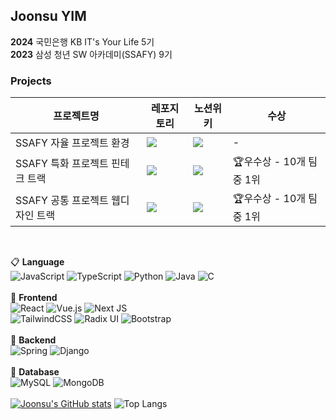 ## Joonsu YIM
**2024** 국민은행 KB IT's Your Life 5기<br>
**2023** 삼성 청년 SW 아카데미(SSAFY) 9기<br>

### Projects
|프로젝트명|레포지토리|노션위키|수상|
|---|---|---|---|
|SSAFY 자율 프로젝트 환경|<a href="https://github.com/We-Eokam/Ea-ra"><img src="https://img.shields.io/badge/어라%20레포지토리-000000?style=flat-square&logo=github&logoColor=white"/></a>|<a href="https://lemonade-log.notion.site/38aa0b3d39b948e8aac676cb81f86f50?v=b0a1bfa1a8c048c1b01986e233ea6772&pvs=4"><img src="https://img.shields.io/badge/팀%20어캄%20Wiki-000000?style=flat-square&logo=notion&logoColor=white"/></a>|-|
|SSAFY 특화 프로젝트 핀테크 트랙|<a href="https://github.com/doHuick/H-uick/tree/master"><img src="https://img.shields.io/badge/Huick%20레포지토리-000000?style=flat-square&logo=github&logoColor=white"/></a>|<a href="https://lemonade-log.notion.site/d5dbe681c64b445cb95b81abe46e449e?v=8c62ac358f3044bd80bf3909e75b622f&pvs=4"><img src="https://img.shields.io/badge/팀%20했다치고%20Wiki-000000?style=flat-square&logo=notion&logoColor=white"/></a>|🏆우수상 - 10개 팀 중 1위|
|SSAFY 공통 프로젝트 웹디자인 트랙|<a href="https://github.com/popping-ashe"><img src="https://img.shields.io/badge/Popping%20레포지토리-000000?style=flat-square&logo=github&logoColor=white"/></a>|<a href="https://quiet-unicorn-5ea.notion.site/ASHE-c88c2a32da8d470f98873c54d61d8b97"><img src="https://img.shields.io/badge/팀%20ASHE%20Wiki-000000?style=flat-square&logo=notion&logoColor=white"/></a>|🏆우수상 - 10개 팀 중 1위|
<br>

📋 **Language**<br>
![JavaScript](https://img.shields.io/badge/javascript-%23323330.svg?style=for-the-badge&logo=javascript&logoColor=%23F7DF1E)
![TypeScript](https://img.shields.io/badge/typescript-%23007ACC.svg?style=for-the-badge&logo=typescript&logoColor=white)
![Python](https://img.shields.io/badge/python-3670A0?style=for-the-badge&logo=python&logoColor=ffdd54)
![Java](https://img.shields.io/badge/java-%23ED8B00.svg?style=for-the-badge&logo=openjdk&logoColor=white)
![C](https://img.shields.io/badge/c-%2300599C.svg?style=for-the-badge&logo=c&logoColor=white)
<br><br>
📘 **Frontend**
<br>
![React](https://img.shields.io/badge/react-%2320232a.svg?style=for-the-badge&logo=react&logoColor=%2361DAFB)
![Vue.js](https://img.shields.io/badge/vuejs-%2335495e.svg?style=for-the-badge&logo=vuedotjs&logoColor=%234FC08D)
![Next JS](https://img.shields.io/badge/Next-black?style=for-the-badge&logo=next.js&logoColor=white)
<br>
![TailwindCSS](https://img.shields.io/badge/tailwindcss-%2338B2AC.svg?style=for-the-badge&logo=tailwind-css&logoColor=white)
![Radix UI](https://img.shields.io/badge/radix%20ui-161618.svg?style=for-the-badge&logo=radix-ui&logoColor=white)
![Bootstrap](https://img.shields.io/badge/bootstrap-%238511FA.svg?style=for-the-badge&logo=bootstrap&logoColor=white)
<br><br>
📗 **Backend**
<br>
![Spring](https://img.shields.io/badge/spring-%236DB33F.svg?style=for-the-badge&logo=spring&logoColor=white)
![Django](https://img.shields.io/badge/django-%23092E20.svg?style=for-the-badge&logo=django&logoColor=white)
<br><br>
📙 **Database**
<br>
![MySQL](https://img.shields.io/badge/mysql-4479A1.svg?style=for-the-badge&logo=mysql&logoColor=white)
![MongoDB](https://img.shields.io/badge/MongoDB-%234ea94b.svg?style=for-the-badge&logo=mongodb&logoColor=white)
<br><br>
[![Joonsu's GitHub stats](https://github-readme-stats.vercel.app/api?username=yjs96)](https://github.com/anuraghazra/github-readme-stats)
![Top Langs](https://github-readme-stats.vercel.app/api/top-langs/?username=YJS96&layout=compact)
